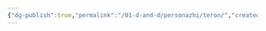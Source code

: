 ```yaml
---
{"dg-publish":true,"permalink":"/01-d-and-d/personazhi/teron/","created":"2024-11-09T09:06:49.960+03:00","updated":"2024-03-25T23:56:11.392+03:00"}
---
```


